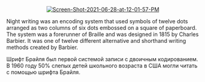<p align="center">
<a href="https://ibb.co/7SSYDnj"><img src="https://i.ibb.co/vccwW3V/Screen-Shot-2021-06-28-at-12-01-57-PM.png" alt="Screen-Shot-2021-06-28-at-12-01-57-PM" border="0"></a>
</p>

Night writing was an encoding system that used symbols of twelve dots arranged as two columns of six dots embossed on a square of paperboard. The system was a forerunner of Braille and was designed in 1815 by Charles Barbier. It was one of twelve different alternative and shorthand writing methods created by Barbier.

Шрифт Брайля был первой системой записи с двоичным кодированием. В 1960 году 50% слепых детей школьного возраста в США могли читать с помощью шрифта Брайля.
